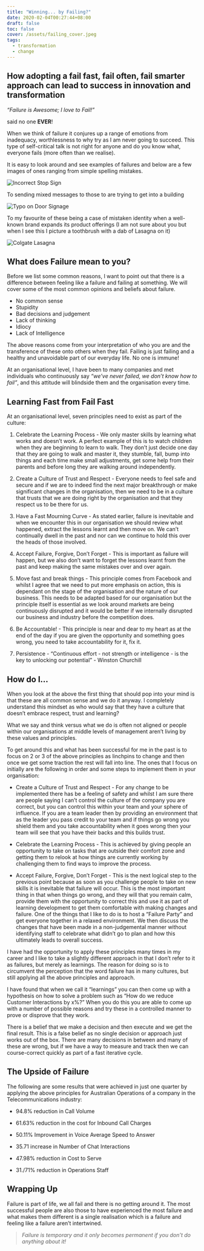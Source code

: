 ```yaml
---
title: "Winning... by Failing?"
date: 2020-02-04T00:27:44+08:00
draft: false
toc: false
cover: /assets/failing_cover.jpeg
tags:
  - transformation
  - change
---
```


## How adopting a fail fast, fail often, fail smarter approach can lead to success in innovation and transformation

*“Failure is Awesome; I love to Fail!”*

said no one **EVER**!  

When we think of failure it conjures up a range of emotions from inadequacy, worthlessness to why try as I am never going to succeed.  This type of self-critical talk is not right for anyone and do you know what, everyone fails (more often than we realise).

It is easy to look around and see examples of failures and below are a few images of ones ranging from simple spelling mistakes.

![Incorrect Stop Sign](/assets/stop.png)

To sending mixed messages to those to are trying to get into a building

![Typo on Door Signage](/assets/typo.png)

To my favourite of these being a case of mistaken identity when a well-known brand expands its product offerings (I am not sure about you but when I see this I picture a toothbrush with a dab of Lasagna on it)

![Colgate Lasagna](/assets/colgate.png)

## What does Failure mean to you?

Before we list some common reasons, I want to point out that there is a difference between feeling like a failure and failing at something.  We will cover some of the most common opinions and beliefs about failure.

- No common sense
- Stupidity
- Bad decisions and judgement
- Lack of thinking
- Idiocy
- Lack of Intelligence

The above reasons come from your interpretation of who you are and the transference of these onto others when they fail.  Failing is just failing and a healthy and unavoidable part of our everyday life. No one is immune!

At an organisational level, I have been to many companies and met individuals who continuously say *“we’ve never failed, we don’t know how to fail”*, and this attitude will blindside them and the organisation every time. 

## Learning Fast from Fail Fast

At an organisational level, seven principles need to exist as part of the culture:

1.  Celebrate the Learning Process - We only master skills by learning what works and doesn’t work.  A perfect example of this is to watch children when they are beginning to learn to walk. They don’t just decide one day that they are going to walk and master it, they stumble, fall, bump into things and each time make small adjustments, get some help from their parents and before long they are walking around independently.

2.  Create a Culture of Trust and Respect - Everyone needs to feel safe and secure and if we are to indeed find the next major breakthrough or make significant changes in the organisation, then we need to be in a culture that trusts that we are doing right by the organisation and that they respect us to be there for us.

3.  Have a Fast Mourning Curve - As stated earlier, failure is inevitable and when we encounter this in our organisation we should review what happened, extract the lessons learnt and then move on.  We can’t continually dwell in the past and nor can we continue to hold this over the heads of those involved.

4.  Accept Failure, Forgive, Don’t Forget - This is important as failure will happen, but we also don’t want to forget the lessons learnt from the past and keep making the same mistakes over and over again.

5.  Move fast and break things - This principle comes from Facebook and whilst I agree that we need to put more emphasis on action, this is dependant on the stage of the organisation and the nature of our business.  This needs to be adapted based for our organisation but the principle itself is essential as we look around markets are being continuously disrupted and it would be better if we internally disrupted our business and industry before the competition does.

6.  Be Accountable! - This principle is near and dear to my heart as at the end of the day if you are given the opportunity and something goes wrong, you need to take accountability for it, fix it.  

7.  Persistence - “Continuous effort - not strength or intelligence - is the key to unlocking our potential” - Winston Churchill

## How do I...

When you look at the above the first thing that should pop into your mind is that these are all common sense and we do it anyway.  I completely understand this mindset as who would say that they have a culture that doesn’t embrace respect, trust and learning?

What we say and think versus what we do is often not aligned or people within our organisations at middle levels of management aren’t living by these values and principles.

To get around this and what has been successful for me in the past is to focus on 2 or 3 of the above principles as linchpins to change and then once we get some traction the rest will fall into line.  The ones that I focus on initially are the following in order and some steps to implement them in your organisation:

- Create a Culture of Trust and Respect - For any change to be implemented there has be a feeling of safety and whilst I am sure there are people saying I can’t control the culture of the company you are correct, but you can control this within your team and your sphere of influence.  If you are a team leader then by providing an environment that as the leader you pass credit to your team and if things go wrong you shield them and you take accountability when it goes wrong then your team will see that you have their backs and this builds trust.

- Celebrate the Learning Process - This is achieved by giving people an opportunity to take on tasks that are outside their comfort zone and getting them to relook at how things are currently working by challenging them to find ways to improve the process. 

- Accept Failure, Forgive, Don’t Forget - This is the next logical step to the previous point because as soon as you challenge people to take on new skills it is inevitable that failure will occur.   This is the most important thing in that when things go wrong, and they will that you remain calm, provide them with the opportunity to correct this and use it as part of learning development to get them comfortable with making changes and failure.  One of the things that I like to do is to host a “Failure Party” and get everyone together in a relaxed environment. We then discuss the changes that have been made in a non-judgemental manner without identifying staff to celebrate what didn’t go to plan and how this ultimately leads to overall success.

I have had the opportunity to apply these principles many times in my career and I like to take a slightly different approach in that I don’t refer to it as failures, but merely as learnings.  The reason for doing so is to circumvent the perception that the word failure has in many cultures, but still applying all the above principles and approach.

I have found that when we call it “learnings” you can then come up with a hypothesis on how to solve a problem such as “How do we reduce Customer Interactions by x%?”  When you do this you are able to come up with a number of possible reasons and try these in a controlled manner to prove or disprove that they work.

There is a belief that we make a decision and then execute and we get the final result.  This is a false belief as no single decision or approach just works out of the box. There are many decisions in between and many of these are wrong, but if we have a way to measure and track then we can course-correct quickly as part of a fast iterative cycle.

## The Upside of Failure

The following are some results that were achieved in just one quarter by applying the above principles for Australian Operations of a company in the Telecommunications industry:

- 94.8% reduction in Call Volume

- 61.63% reduction in the cost for Inbound Call Charges

- 50.11% Improvement in Voice Average Speed to Answer

- 35.71 increase in Number of Chat Interactions

- 47.98% reduction in Cost to Serve

- 31./71% reduction in Operations Staff

## Wrapping Up

Failure is part of life, we all fail and there is no getting around it.  The most successful people are also those to have experienced the most failure and what makes them different is a single realisation which is a failure and feeling like a failure aren’t intertwined.

> *Failure is temporary and it only becomes permanent if you don’t do anything about it!*